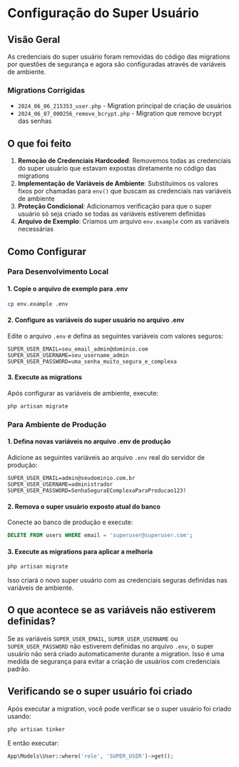 # Configuração do Super Usuário

## Visão Geral

As credenciais do super usuário foram removidas do código das migrations por questões de segurança e agora são configuradas através de variáveis de ambiente.

### Migrations Corrigidas

- `2024_06_06_215353_user.php` - Migration principal de criação de usuários
- `2024_06_07_000256_remove_bcrypt.php` - Migration que remove bcrypt das senhas

## O que foi feito

1. **Remoção de Credenciais Hardcoded**: Removemos todas as credenciais do super usuário que estavam expostas diretamente no código das migrations
2. **Implementação de Variáveis de Ambiente**: Substituímos os valores fixos por chamadas para `env()` que buscam as credenciais nas variáveis de ambiente
3. **Proteção Condicional**: Adicionamos verificação para que o super usuário só seja criado se todas as variáveis estiverem definidas
4. **Arquivo de Exemplo**: Criamos um arquivo `env.example` com as variáveis necessárias

## Como Configurar

### Para Desenvolvimento Local

#### 1. Copie o arquivo de exemplo para .env

```bash
cp env.example .env
```

#### 2. Configure as variáveis do super usuário no arquivo .env

Edite o arquivo `.env` e defina as seguintes variáveis com valores seguros:

```env
SUPER_USER_EMAIL=seu_email_admin@dominio.com
SUPER_USER_USERNAME=seu_username_admin
SUPER_USER_PASSWORD=uma_senha_muito_segura_e_complexa
```

#### 3. Execute as migrations

Após configurar as variáveis de ambiente, execute:

```bash
php artisan migrate
```

### Para Ambiente de Produção

#### 1. Defina novas variáveis no arquivo .env de produção

Adicione as seguintes variáveis ao arquivo `.env` real do servidor de produção:

```env
SUPER_USER_EMAIL=admin@seudominio.com.br
SUPER_USER_USERNAME=administrador
SUPER_USER_PASSWORD=SenhaSeguraEComplexaParaProducao123!
```

#### 2. Remova o super usuário exposto atual do banco

Conecte ao banco de produção e execute:

```sql
DELETE FROM users WHERE email = 'superuser@superuser.com';
```

#### 3. Execute as migrations para aplicar a melhoria

```bash
php artisan migrate
```

Isso criará o novo super usuário com as credenciais seguras definidas nas variáveis de ambiente.

## O que acontece se as variáveis não estiverem definidas?

Se as variáveis `SUPER_USER_EMAIL`, `SUPER_USER_USERNAME` ou `SUPER_USER_PASSWORD` não estiverem definidas no arquivo `.env`, o super usuário não será criado automaticamente durante a migration. Isso é uma medida de segurança para evitar a criação de usuários com credenciais padrão.

## Verificando se o super usuário foi criado

Após executar a migration, você pode verificar se o super usuário foi criado usando:

```bash
php artisan tinker
```

E então executar:

```php
App\Models\User::where('role', 'SUPER_USER')->get();
``` 